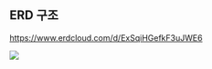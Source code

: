 

## ERD 구조
https://www.erdcloud.com/d/ExSqiHGefkF3uJWE6

<img src="https://raw.githubusercontent.com/cafeLogProject/backend/develop/image/erd_2.png">
